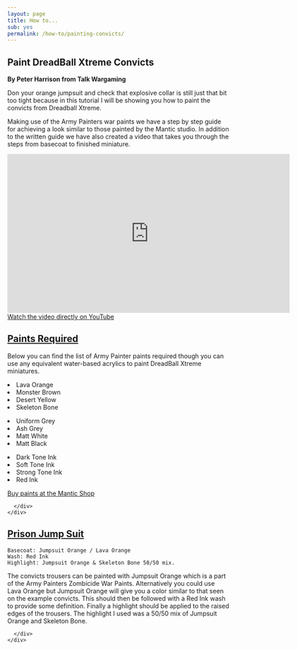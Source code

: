 ```yaml
---
layout: page
title: How to...
sub: yes
permalink: /how-to/painting-convicts/
---
```


<h2>Paint DreadBall Xtreme Convicts</h2>
<strong>By Peter Harrison from Talk Wargaming</strong>

Don your orange jumpsuit and check that explosive collar is still just that bit too tight because in this tutorial I will be showing you how to paint the convicts from Dreadball Xtreme.

Making use of the Army Painters war paints we have a step by step guide for achieving a look similar to those painted by the Mantic studio. In addition to the written guide we have also created a video that takes you through the steps from basecoat to finished miniature.

<iframe width="640" height="360" src="https://www.youtube.com/embed/B8PJO4fee3k" frameborder="0" allowfullscreen></iframe>
<!-- leave this in for mobile users -->
<a class="btn btn-danger" target="_blank" href="https://www.youtube.com/watch?v=B8PJO4fee3k">Watch the video directly on YouTube</a>

<div class="panel-group" id="accordion" role="tablist" aria-multiselectable="true">
  <div class="panel panel-default">
    <div class="panel-heading" role="tab" id="headingOne">
      <h2 class="panel-title">
	<a data-toggle="collapse" data-parent="#accordion" href="#collapseOne" aria-expanded="true" aria-controls="collapseOne">
	  Paints Required
	</a>
      </h2>
    </div>
    <div id="collapseOne" class="panel-collapse collapse" role="tabpanel" aria-labelledby="headingOne">
      <div class="panel-body">

Below you can find the list of Army Painter paints required though you can use any equivalent water-based acrylics to paint DreadBall Xtreme miniatures. 

<!-- Content Row -->
<div class="row">
<div class="col-md-4">
<p><li>Lava Orange</li>
<li>Monster Brown </li>
<li>Desert Yellow</li>
<li>Skeleton Bone</li></p>
</div>
<!-- /.col-md-4 -->
 <div class="col-md-4">
<p><li>Uniform Grey</li>
<li>Ash Grey</li>
<li>Matt White</li>
<li>Matt Black</li>
</p>
</div>
<!-- /.col-md-4 -->
 <div class="col-md-4">
<p><li>Dark Tone Ink</li>
<li>Soft Tone Ink</li>
<li>Strong Tone Ink</li>
<li>Red Ink</li></p>
</div>
<!-- /.col-md-4 -->

<p><a href="http://www.manticgames.com/mantic-shop.html" class="btn btn-danger">Buy paints at the Mantic Shop</a></p>

</div>
<!-- /.row -->

      </div>
    </div>
  </div>
  <div class="panel-group" id="accordion" role="tablist" aria-multiselectable="true">
  <div class="panel panel-default">
    <div class="panel-heading" role="tab" id="headingTwo">
      <h2 class="panel-title">
	<a data-toggle="collapse" data-parent="#accordion" href="#collapseTwo" aria-expanded="true" aria-controls="collapseOne">
	  Prison Jump Suit
	</a>
      </h2>
    </div>
    <div id="collapseTwo" class="panel-collapse collapse" role="tabpanel" aria-labelledby="headingTwo">
      <div class="panel-body">
      
      
    Basecoat: Jumpsuit Orange / Lava Orange
    Wash: Red Ink
    Highlight: Jumpsuit Orange & Skeleton Bone 50/50 mix.

The convicts trousers can be painted with Jumpsuit Orange which is a part of the Army Painters Zombicide War Paints. Alternatively you could use Lava Orange but Jumpsuit Orange will give you a color similar to that seen on the example convicts. This should then be followed with a Red Ink wash to provide some definition. Finally a highlight should be applied to the raised edges of the trousers. The highlight I used was a 50/50 mix of Jumpsuit Orange and Skeleton Bone. 

      </div>
    </div>
  </div>


